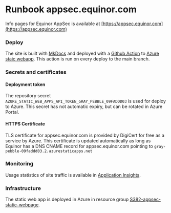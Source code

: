 # Runbook appsec.equinor.com

Info pages for Equinor AppSec is available at [https://appsec.equinor.com](https://appsec.equinor.com)

### Deploy
The site is built with [MkDocs](https://www.mkdocs.org/) and deployed with a [Github Action](.github/workflows/azure-static-webapp.yml) to [Azure staic webapp](https://portal.azure.com/#@StatoilSRM.onmicrosoft.com/resource/subscriptions/0141f70a-fe2b-4cee-920e-13f183ca3097/resourceGroups/S382-appsec-static-webpage/providers/Microsoft.Web/staticSites/s382-appsec-static-webpage/staticsite). This action is run on every deploy to the main branch.


### Secrets and certificates

#### Deployment token
The repository secret `AZURE_STATIC_WEB_APPS_API_TOKEN_GRAY_PEBBLE_09FADDD03` is used for deploy to Azure. This secret has not automatic expiry, but can be rotated in Azure Portal.

#### HTTPS Certificate
TLS certificate for appsec.equinor.com is provided by DigiCert for free as a service by Azure. This certificate is updated automatically as long as Equinor has a DNS CNAME record for appsec.equinor.com pointing to `gray-pebble-09faddd03.2.azurestaticapps.net`


### Monitoring
Usage statistics of site traffic is available in [Application Insights](https://portal.azure.com/#@StatoilSRM.onmicrosoft.com/resource/subscriptions/0141f70a-fe2b-4cee-920e-13f183ca3097/resourceGroups/appsec-info-site/providers/microsoft.insights/components/appsec-appinsights/segmentationUsers).


### Infrastructure
The static web app is deployed in Azure in resource group [S382-appsec-static-webpage](https://portal.azure.com/#@StatoilSRM.onmicrosoft.com/resource/subscriptions/0141f70a-fe2b-4cee-920e-13f183ca3097/resourceGroups/S382-appsec-static-webpage/overview).
